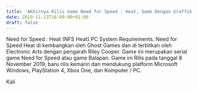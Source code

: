 ```yaml
---
title: 'Akhirnya Rilis Game Need for Speed : Heat, Game Dengan Graffik 4K'
date: 2019-11-13T16:09:00+01:00
draft: false
---
```


  
  
Need for Speed : Heat (NFS Heat) PC System Requirements. Need for Speed Heat di kembangkan oleh Ghost Games dan di terbitkan oleh Electronic Arts dengan pengarah Riley Cooper. Game ini merupakan serial game Need for Speed atau game Balapan. Game ini Rilis pada tanggal 8 November 2019, baru rilis kemarin dan mendukung platform Microsoft Windows, PlayStation 4, Xbox One, dan Komputer / PC.  
  
Kali